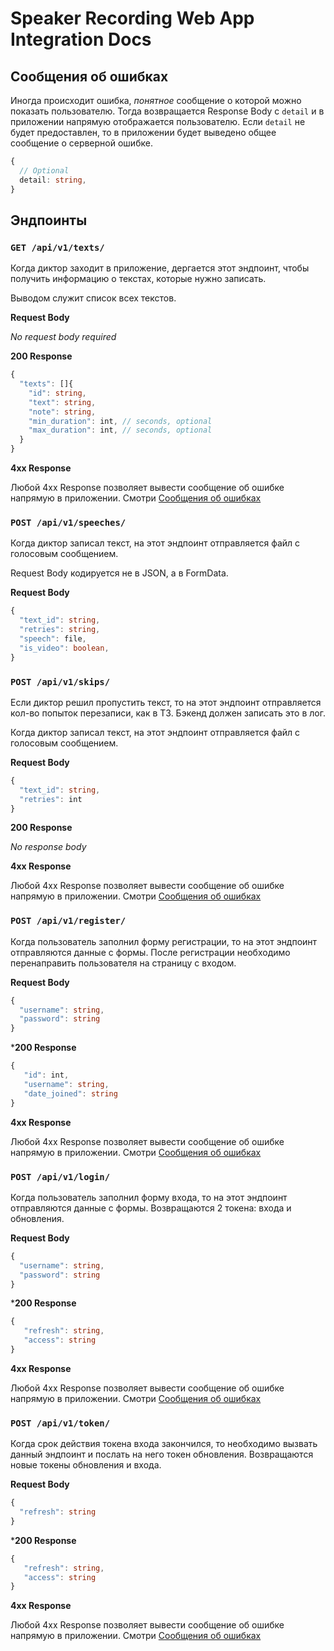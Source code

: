# Speaker Recording Web App Integration Docs 

## Сообщения об ошибках

Иногда происходит ошибка, *понятное* сообщение о которой можно показать пользователю. 
Тогда возвращается Response Body с `detail` и в приложении напрямую отображается пользователю.
Если `detail` не будет предоставлен, то в приложении будет выведено общее сообщение о серверной ошибке. 

```ts
{
  // Optional
  detail: string,
}
```

## Эндпоинты

### `GET /api/v1/texts/`
 
Когда диктор заходит в приложение, дергается этот эндпоинт, чтобы получить информацию о текстах, которые нужно записать. 

Выводом служит список всех текстов.

**Request Body**

_No request body required_

**200 Response**

```ts
{
  "texts": []{
    "id": string, 
    "text": string, 
    "note": string,
    "min_duration": int, // seconds, optional 
    "max_duration": int, // seconds, optional 
  }
}
```

**4xx Response**

Любой 4xx Response позволяет вывести сообщение об ошибке напрямую в приложении. Смотри [Сообщения об ошибках](#сообщения-об-ошибках)

### `POST /api/v1/speeches/`
 
Когда диктор записал текст, на этот эндпоинт отправляется файл с голосовым сообщением. 

Request Body кодируется не в JSON, а в FormData. 

**Request Body**

```ts
{
  "text_id": string,
  "retries": string, 
  "speech": file, 
  "is_video": boolean, 
}
```

### `POST /api/v1/skips/`
 
Если диктор решил пропустить текст, то на этот эндпоинт отправляется кол-во попыток перезаписи, как в ТЗ. Бэкенд должен записать это в лог. 

Когда диктор записал текст, на этот эндпоинт отправляется файл с голосовым сообщением. 

**Request Body**

```ts
{
  "text_id": string,
  "retries": int
}
```

**200 Response**

_No response body_

**4xx Response**

Любой 4xx Response позволяет вывести сообщение об ошибке напрямую в приложении. Смотри [Сообщения об ошибках](#сообщения-об-ошибках)

### `POST /api/v1/register/`

Когда пользователь заполнил форму регистрации, то на этот эндпоинт отправляются данные с формы. После регистрации необходимо перенаправить пользователя на страницу с входом.

**Request Body**

```ts
{
  "username": string,
  "password": string
}
```

***200 Response**

```ts
{
   "id": int,
   "username": string,
   "date_joined": string
}
```

**4xx Response**

Любой 4xx Response позволяет вывести сообщение об ошибке напрямую в приложении. Смотри [Сообщения об ошибках](#сообщения-об-ошибках)

### `POST /api/v1/login/`

Когда пользователь заполнил форму входа, то на этот эндпоинт отправляются данные с формы. Возвращаются 2 токена: входа и обновления.

**Request Body**

```ts
{
  "username": string,
  "password": string
}
```

***200 Response**

```ts
{
   "refresh": string,
   "access": string
}
```

**4xx Response**

Любой 4xx Response позволяет вывести сообщение об ошибке напрямую в приложении. Смотри [Сообщения об ошибках](#сообщения-об-ошибках)

### `POST /api/v1/token/`

Когда срок действия токена входа закончился, то необходимо вызвать данный эндпоинт и послать на него токен обновления. Возвращаются новые токены обновления и входа.

**Request Body**

```ts
{
  "refresh": string
}
```

***200 Response**

```ts
{
   "refresh": string,
   "access": string
}
```

**4xx Response**

Любой 4xx Response позволяет вывести сообщение об ошибке напрямую в приложении. Смотри [Сообщения об ошибках](#сообщения-об-ошибках)
